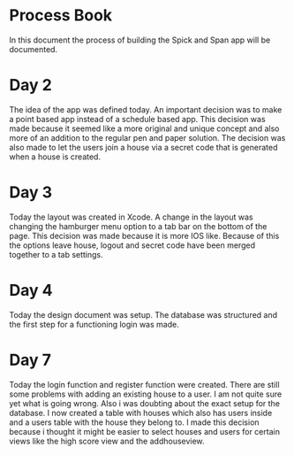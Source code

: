 # Process Book

In this document the process of building the Spick and Span app will be documented.

# Day 2
The idea of the app was defined today. An important decision was to make a point based app instead of a schedule based app. This decision was made because it seemed like a more original and unique concept and also more of an addition to the regular pen and paper solution. The decision was also made to let the users join a house via a secret code that is generated when a house is created.

# Day 3
Today the layout was created in Xcode. A change in the layout was changing the hamburger menu option to a tab bar on the bottom of the page. This decision was made because it is more IOS like. Because of this the options leave house, logout and secret code have been merged together to a tab settings.

# Day 4
Today the design document was setup. The database was structured and the first step for a functioning login was made.

# Day 7
Today the login function and register function were created. There are still some problems with adding an existing house to a user. I am not quite sure yet what is going wrong. Also i was doubting about the exact setup for the database. I now created a table with houses which also has users inside and a users table with the house they belong to. I made this decision because i thought it might be easier to select houses and users for certain views like the high score view and the addhouseview. 
